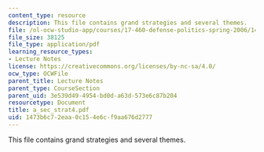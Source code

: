 ```yaml
---
content_type: resource
description: This file contains grand strategies and several themes.
file: /ol-ocw-studio-app/courses/17-460-defense-politics-spring-2006/1473b6c72eaa0c154e6cf9aa676d2777_a_sec_strat4.pdf
file_size: 38125
file_type: application/pdf
learning_resource_types:
- Lecture Notes
license: https://creativecommons.org/licenses/by-nc-sa/4.0/
ocw_type: OCWFile
parent_title: Lecture Notes
parent_type: CourseSection
parent_uid: 3e539d49-4954-bd0d-a63d-573e6c87b204
resourcetype: Document
title: a_sec_strat4.pdf
uid: 1473b6c7-2eaa-0c15-4e6c-f9aa676d2777
---
```

This file contains grand strategies and several themes.